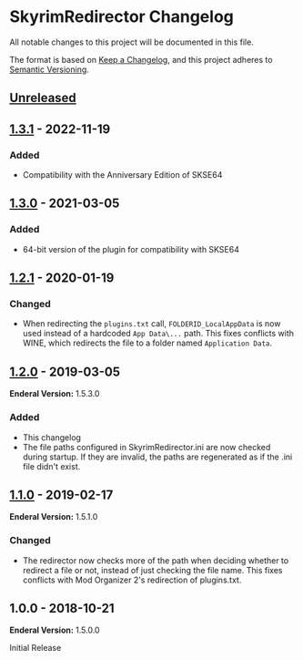 # SkyrimRedirector Changelog
All notable changes to this project will be documented in this file.

The format is based on [Keep a Changelog](https://keepachangelog.com/en/1.0.0/),
and this project adheres to [Semantic Versioning](https://semver.org/spec/v2.0.0.html).

## [Unreleased]

## [1.3.1] - 2022-11-19
### Added
* Compatibility with the Anniversary Edition of SKSE64

## [1.3.0] - 2021-03-05
### Added
* 64-bit version of the plugin for compatibility with SKSE64

## [1.2.1] - 2020-01-19
### Changed
* When redirecting the `plugins.txt` call, `FOLDERID_LocalAppData` is now used instead of a hardcoded `App Data\...` path. This fixes conflicts with WINE, which redirects the file to a folder named `Application Data`.

## [1.2.0] - 2019-03-05
**Enderal Version:** 1.5.3.0

### Added
* This changelog
* The file paths configured in SkyrimRedirector.ini are now checked during startup. If they are invalid, the paths are regenerated as if the .ini file didn't exist.

## [1.1.0] - 2019-02-17
**Enderal Version:** 1.5.1.0

### Changed
* The redirector now checks more of the path when deciding whether to redirect a file or not, instead of just checking the file name. This fixes conflicts with Mod Organizer 2's redirection of plugins.txt.

## 1.0.0 - 2018-10-21
**Enderal Version:** 1.5.0.0

Initial Release

[Unreleased]: https://github.com/Davipb/SkyrimRedirector/compare/v1.3.1...HEAD
[1.3.1]: https://github.com/Davipb/SkyrimRedirector/compare/v1.3.0...v1.3.1
[1.3.0]: https://github.com/Davipb/SkyrimRedirector/compare/v1.2.1...v1.3.0
[1.2.1]: https://github.com/Davipb/SkyrimRedirector/compare/v1.2.0...v1.2.1
[1.2.0]: https://github.com/Davipb/SkyrimRedirector/compare/v1.1.0...v1.2.0
[1.1.0]: https://github.com/Davipb/SkyrimRedirector/compare/v1.0.0...v1.1.0
